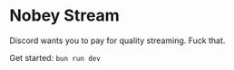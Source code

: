 # Nobey Stream

Discord wants you to pay for quality streaming. Fuck that.

Get started: `bun run dev`
